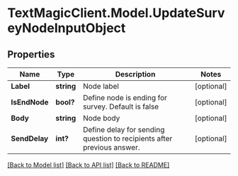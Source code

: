 # TextMagicClient.Model.UpdateSurveyNodeInputObject
## Properties

Name | Type | Description | Notes
------------ | ------------- | ------------- | -------------
**Label** | **string** | Node label | [optional] 
**IsEndNode** | **bool?** | Define node is ending for survey. Default is false | [optional] 
**Body** | **string** | Node body | [optional] 
**SendDelay** | **int?** | Define delay for sending question to recipients after previous answer. | [optional] 

[[Back to Model list]](../README.md#documentation-for-models) [[Back to API list]](../README.md#documentation-for-api-endpoints) [[Back to README]](../README.md)

